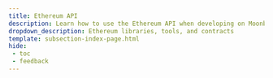 ```yaml
---
title: Ethereum API
description: Learn how to use the Ethereum API when developing on Moonbeam. This section includes guides on Ethereum libraries, development environments, and more.
dropdown_description: Ethereum libraries, tools, and contracts
template: subsection-index-page.html
hide: 
 - toc
 - feedback
---
```


